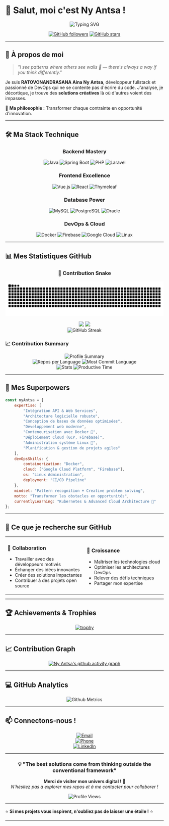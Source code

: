 # 👋 Salut, moi c'est **Ny Antsa** !

<div align="center">

![Typing SVG](https://readme-typing-svg.herokuapp.com?font=Fira+Code&pause=1000&color=36BCF7&center=true&vCenter=true&width=600&lines=Développeur+Fullstack+passionné;DevOps+%26+Cloud+Enthusiast+☁️;Je+vois+des+patterns+là+où+d'autres+voient+des+murs+🧠;Toujours+en+quête+de+solutions+intelligentes;Welcome+to+my+digital+playground+🚀)

[![GitHub followers](https://img.shields.io/github/followers/antsamadagascar?style=social)](https://github.com/antsamadagascar)
[![GitHub stars](https://img.shields.io/github/stars/antsamadagascar?style=social)](https://github.com/antsamadagascar)

</div>

---

## 🚀 **À propos de moi**

> *"I see patterns where others see walls 🧠 — there's always a way if you think differently."*

Je suis **RATOVONANDRASANA Aina Ny Antsa**, développeur fullstack et passionné de DevOps qui ne se contente pas d'écrire du code. J'analyse, je décortique, je trouve des **solutions créatives** là où d'autres voient des impasses. 

🎯 **Ma philosophie :** Transformer chaque contrainte en opportunité d'innovation.

---

## 🛠️ **Ma Stack Technique**

<div align="center">

### **Backend Mastery**
![Java](https://img.shields.io/badge/Java-%23ED8B00.svg?style=for-the-badge&logo=openjdk&logoColor=white)
![Spring Boot](https://img.shields.io/badge/Spring%20Boot-%236DB33F.svg?style=for-the-badge&logo=spring&logoColor=white)
![PHP](https://img.shields.io/badge/PHP-%23777BB4.svg?style=for-the-badge&logo=php&logoColor=white)
![Laravel](https://img.shields.io/badge/Laravel-%23FF2D20.svg?style=for-the-badge&logo=laravel&logoColor=white)

### **Frontend Excellence**
![Vue.js](https://img.shields.io/badge/Vue.js-%2335495e.svg?style=for-the-badge&logo=vuedotjs&logoColor=%234FC08D)
![React](https://img.shields.io/badge/React-%2320232a.svg?style=for-the-badge&logo=react&logoColor=%2361DAFB)
![Thymeleaf](https://img.shields.io/badge/Thymeleaf-%23005C0F.svg?style=for-the-badge&logo=thymeleaf&logoColor=white)

### **Database Power**
![MySQL](https://img.shields.io/badge/MySQL-%2300f.svg?style=for-the-badge&logo=mysql&logoColor=white)
![PostgreSQL](https://img.shields.io/badge/PostgreSQL-%23316192.svg?style=for-the-badge&logo=postgresql&logoColor=white)
![Oracle](https://img.shields.io/badge/Oracle-%23F80000.svg?style=for-the-badge&logo=oracle&logoColor=white)

### **DevOps & Cloud**
![Docker](https://img.shields.io/badge/Docker-%230db7ed.svg?style=for-the-badge&logo=docker&logoColor=white)
![Firebase](https://img.shields.io/badge/Firebase-%23039BE5.svg?style=for-the-badge&logo=firebase)
![Google Cloud](https://img.shields.io/badge/GoogleCloud-%234285F4.svg?style=for-the-badge&logo=google-cloud&logoColor=white)
![Linux](https://img.shields.io/badge/Linux-FCC624?style=for-the-badge&logo=linux&logoColor=black)

</div>

---

## 📊 **Mes Statistiques GitHub**

<div align="center">
  
### 🐍 Contribution Snake
![GitHub Contribution Snake](https://raw.githubusercontent.com/antsamadagascar/antsamadagascar/output/github-contribution-grid-snake-dark.svg)

</div>

<div align="center">
  <img height="180em" src="https://github-readme-stats.vercel.app/api?username=antsamadagascar&show_icons=true&theme=tokyonight&include_all_commits=true&count_private=true&hide_border=true&cache_seconds=1800"/>
  <img height="180em" src="https://github-readme-stats.vercel.app/api/top-langs/?username=antsamadagascar&layout=compact&langs_count=10&theme=tokyonight&hide_border=true&cache_seconds=1800"/>
</div>

<div align="center">
  <img src="https://streak-stats.demolab.com/?user=antsamadagascar&theme=tokyonight&hide_border=true&cache_seconds=1800" alt="GitHub Streak"/>
</div>

### 📈 **Contribution Summary**
<div align="center">
  <img src="https://github-profile-summary-cards.vercel.app/api/cards/profile-details?username=antsamadagascar&theme=tokyonight&cache_seconds=1800" alt="Profile Summary"/>
</div>

<div align="center">
  <img src="https://github-profile-summary-cards.vercel.app/api/cards/repos-per-language?username=antsamadagascar&theme=tokyonight&cache_seconds=1800" alt="Repos per Language"/>
  <img src="https://github-profile-summary-cards.vercel.app/api/cards/most-commit-language?username=antsamadagascar&theme=tokyonight&cache_seconds=1800" alt="Most Commit Language"/>
</div>

<div align="center">
  <img src="https://github-profile-summary-cards.vercel.app/api/cards/stats?username=antsamadagascar&theme=tokyonight&cache_seconds=1800" alt="Stats"/>
  <img src="https://github-profile-summary-cards.vercel.app/api/cards/productive-time?username=antsamadagascar&theme=tokyonight&utcOffset=3&cache_seconds=1800" alt="Productive Time"/>
</div>

---

## 🎯 **Mes Superpowers**

```javascript
const nyAntsa = {
    expertise: [
        "Intégration API & Web Services",
        "Architecture logicielle robuste", 
        "Conception de bases de données optimisées",
        "Développement web moderne",
        "Conteneurisation avec Docker 🐳",
        "Déploiement Cloud (GCP, Firebase)",
        "Administration système Linux 🐧",
        "Planification & gestion de projets agiles"
    ],
    devOpsSkills: {
        containerization: "Docker",
        cloud: ["Google Cloud Platform", "Firebase"],
        os: "Linux Administration",
        deployment: "CI/CD Pipeline"
    },
    mindset: "Pattern recognition + Creative problem solving",
    motto: "Transformer les obstacles en opportunités",
    currentlyLearning: "Kubernetes & Advanced Cloud Architecture 🚀"
};
```

---

## 🌟 **Ce que je recherche sur GitHub**

<table>
<tr>
<td width="50%">

### 🤝 **Collaboration**
- Travailler avec des développeurs motivés
- Échanger des idées innovantes
- Créer des solutions impactantes
- Contribuer à des projets open source

</td>
<td width="50%">

### 🚀 **Croissance**
- Maîtriser les technologies cloud
- Optimiser les architectures DevOps
- Relever des défis techniques
- Partager mon expertise

</td>
</tr>
</table>

---

## 🏆 **Achievements & Trophies**

<div align="center">

[![trophy](https://github-profile-trophy.vercel.app/?username=antsamadagascar&theme=tokyonight&column=7&margin-w=10&cache_seconds=1800)](https://github.com/ryo-ma/github-profile-trophy)

</div>

---

## 📈 **Contribution Graph**

<div align="center">

[![Ny Antsa's github activity graph](https://github-readme-activity-graph.vercel.app/graph?username=antsamadagascar&theme=tokyo-night&hide_border=true&cache_seconds=1800)](https://github.com/ashutosh00710/github-readme-activity-graph)

</div>

---

## 💻 **GitHub Analytics**

<div align="center">

![Github Metrics](https://metrics.lecoq.io/antsamadagascar?template=classic&base.header=0&base.activity=0&base.community=0&base.repositories=0&base.metadata=0&activity=1&followup=1&languages=1&lines=1&activity.limit=5&activity.days=14&activity.filter=all&activity.visibility=all&activity.timestamps=false&followup.sections=repositories&followup.indepth=false&languages.limit=8&languages.threshold=0%25&languages.colors=github&languages.sections=most-used&languages.indepth=false&languages.analysis.timeout=15&languages.categories=markup%2C%20programming&languages.recent.categories=markup%2C%20programming&languages.recent.load=300&languages.recent.days=14&lines.sections=base&config.timezone=Indian%2FAntananarivo&config.twemoji=true&config.octicon=true)

</div>

---

## 📫 **Connectons-nous !**

<div align="center">

[![Email](https://img.shields.io/badge/Email-antsamadagascar@gmail.com-red?style=for-the-badge&logo=gmail&logoColor=white)](mailto:antsamadagascar@gmail.com)  
[![Phone](https://img.shields.io/badge/Téléphone-+261%2038%2054%2097%20169-green?style=for-the-badge&logo=phone&logoColor=white)](tel:+261385497169)  
[![LinkedIn](https://img.shields.io/badge/LinkedIn-aina--ny--antsa--ratovonandrasana-blue?style=for-the-badge&logo=linkedin&logoColor=white)](https://www.linkedin.com/in/aina-ny-antsa-ratovonandrasana)  

</div>

---

<div align="center">

### 💡 **"The best solutions come from thinking outside the conventional framework"**

**Merci de visiter mon univers digital !** 🌟  
*N'hésitez pas à explorer mes repos et à me contacter pour collaborer !*

![Profile Views](https://komarev.com/ghpvc/?username=antsamadagascar&color=blueviolet&style=flat-square&label=Profile+Views)

</div>

---

⭐ **Si mes projets vous inspirent, n'oubliez pas de laisser une étoile !** ⭐

---


